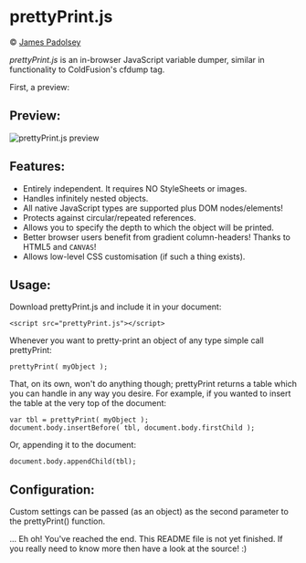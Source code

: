 prettyPrint.js
===

&copy; [James Padolsey](http://james.padolsey.com)

*prettyPrint.js* is an in-browser JavaScript variable dumper, similar in functionality to ColdFusion's cfdump tag. 

First, a preview:

Preview:
---

![prettyPrint.js preview](http://img132.imageshack.us/img132/5890/prettyprintpreview.png)

Features:
---

* Entirely independent. It requires NO StyleSheets or images.
* Handles infinitely nested objects.
* All native JavaScript types are supported plus DOM nodes/elements!
* Protects against circular/repeated references.
* Allows you to specify the depth to which the object will be printed.
* Better browser users benefit from gradient column-headers! Thanks to HTML5 and <code>CANVAS</code>!
* Allows low-level CSS customisation (if such a thing exists).

Usage:
---

Download prettyPrint.js and include it in your document:

    <script src="prettyPrint.js"></script>

Whenever you want to pretty-print an object of any type simple call prettyPrint:

    prettyPrint( myObject );
    
That, on its own, won't do anything though; prettyPrint returns a table which you can handle in any way you desire. For example, if you wanted to insert the table at the very top of the document:

    var tbl = prettyPrint( myObject );
    document.body.insertBefore( tbl, document.body.firstChild );
    
Or, appending it to the document:

    document.body.appendChild(tbl);
    
Configuration:
---

Custom settings can be passed (as an object) as the second parameter to the prettyPrint() function.

... Eh oh! You've reached the end. This README file is not yet finished. If you really need to know more then have a look at the source! :)

